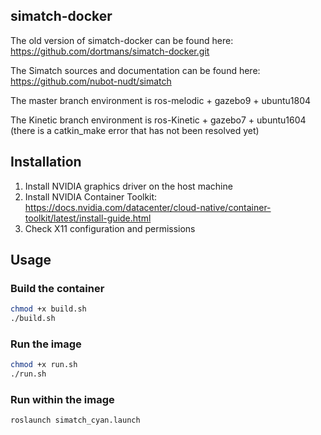 ## simatch-docker
The old version of simatch-docker can be found here: https://github.com/dortmans/simatch-docker.git

The Simatch sources and documentation can be found here: https://github.com/nubot-nudt/simatch

The master branch environment is ros-melodic + gazebo9 + ubuntu1804

The Kinetic branch environment is ros-Kinetic + gazebo7 + ubuntu1604 (there is a catkin_make error that has not been resolved yet)
## Installation
1. Install NVIDIA graphics driver on the host machine
2. Install NVIDIA Container Toolkit: https://docs.nvidia.com/datacenter/cloud-native/container-toolkit/latest/install-guide.html
3. Check X11 configuration and permissions
## Usage
### Build the container
```bash
chmod +x build.sh
./build.sh
```
### Run the image
```bash
chmod +x run.sh
./run.sh
```
### Run within the image
```bash
roslaunch simatch_cyan.launch
```